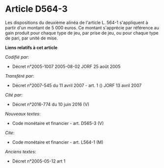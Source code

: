# Article D564-3

Les dispositions du deuxième alinéa de l'article L. 564-1 s'appliquent à partir d'un montant de 5 000 euros. Ce montant
s'apprécie par référence au gain produit pour chaque type de jeu, par prise de jeu, ou pour chaque type de pari, par unité de
mise.

**Liens relatifs à cet article**

_Codifié par_:

  - Décret n°2005-1007 2005-08-02 JORF 25 août 2005

_Transféré par_:

  - Décret n°2007-545 du 11 avril 2007 - art. 1 () JORF 13 avril 2007

_Cité par_:

  - Décret n°2016-774 du 10 juin 2016 (V)

_Nouveaux textes_:

  - Code monétaire et financier - art. D565-3 (V)

_Cite_:

  - Code monétaire et financier - art. L564-1 (M)

_Anciens textes_:

  - Décret n°2005-05-12 art 1
